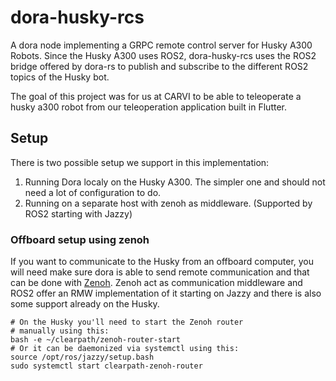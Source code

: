 # dora-husky-rcs

A dora node implementing a GRPC remote control server for Husky A300 Robots. Since the Husky A300 uses ROS2, dora-husky-rcs uses the ROS2 bridge offered by dora-rs to publish and subscribe to the different ROS2 topics of the Husky bot.

The goal of this project was for us at CARVI to be able to teleoperate a husky a300 robot from our teleoperation application built in Flutter.

## Setup

There is two possible setup we support in this implementation:

1) Running Dora localy on the Husky A300. The simpler one and should not need a lot of configuration to do.
2) Running on a separate host with zenoh as middleware. (Supported by ROS2 starting with Jazzy)


### Offboard setup using zenoh
If you want to communicate to the Husky from an offboard computer, you will need make sure dora is able to send remote communication and that can be done with [Zenoh](https://zenoh.io/). Zenoh act as communication middleware and ROS2 offer an RMW implementation of it starting on Jazzy and there is also some support already on the Husky.

```shell
# On the Husky you'll need to start the Zenoh router
# manually using this:
bash -e ~/clearpath/zenoh-router-start
# Or it can be daemonized via systemctl using this:
source /opt/ros/jazzy/setup.bash
sudo systemctl start clearpath-zenoh-router
```
